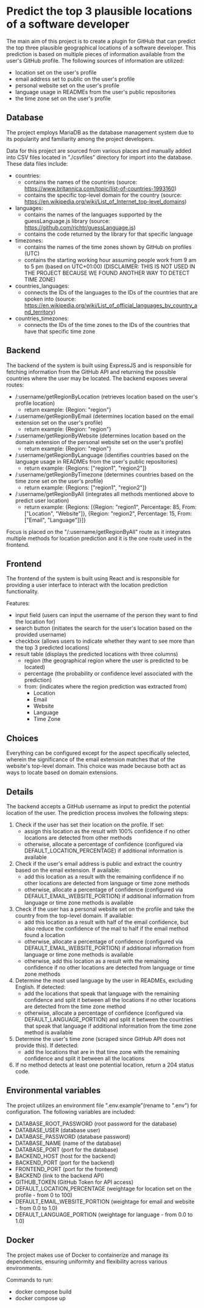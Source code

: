 # Predict the top 3 plausible locations of a software developer
The main aim of this project is to create a plugin for GitHub that can predict the
top three plausible geographical locations of a software developer. This prediction is based on multiple pieces of information available from the user's GitHub profile. The following sources of information are utilized:
 - location set on the user's profile
 - email address set to public on the user's profile
 - personal website set on the user's profile
 - language usage in READMEs from the user's public repositories
 - the time zone set on the user's profile

## Database
The project employs MariaDB as the database management system due to its popularity and familiarity among the project developers.

Data for this project are sourced from various places and manually added into CSV files located in "./csvfiles" directory for import into the database. These data files include:
  - countries:
    - contains the names of the countries (source: https://www.britannica.com/topic/list-of-countries-1993160)
    - contains the specific top-level domain for the country (source: https://en.wikipedia.org/wiki/List_of_Internet_top-level_domains)
  - languages:
    - contains the names of the languages supported by the guessLanguage.js library (source: https://github.com/richtr/guessLanguage.js)
    - contains the code returned by the library for that specific language
  - timezones:
    - contains the names of the time zones shown by GitHub on profiles (UTC)
    - contains the starting working hour assuming people work from 9 am to 5 pm (based on UTC+01:00) (DISCLAIMER: THIS IS NOT USED IN THE PROJECT BECAUSE WE FOUND ANOTHER WAY TO DETECT TIME ZONE)
  - countries_languages:
    - connects the IDs of the languages to the IDs of the countries that are spoken into (source: https://en.wikipedia.org/wiki/List_of_official_languages_by_country_and_territory)
  - countries_timezones:
    - connects the IDs of the time zones to the IDs of the countries that have that specific time zone

## Backend
The backend of the system is built using ExpressJS and is responsible for fetching information from the GitHub API and returning the possible countries where the user may be located. The backend exposes several routes:
  - /:username/getRegionByLocation (retrieves location based on the user's profile location)
    - return example: {Region: "region"}
  - /:username/getRegionByEmail (determines location based on the email extension set on the user's profile)
    - return example: {Region: "region"}
  - /:username/getRegionByWebsite (determines location based on the domain extension of the personal website set on the user's profile)
    - return example: {Region: "region"}
  - /:username/getRegionByLanguage (identifies countries based on the language usage in READMEs from the user's public repositories)
    - return example: {Regions: ["region1", "region2"]}
  - /:username/getRegionByTimezone (determines countries based on the time zone set on the user's profile)
    - return example: {Regions: ["region1", "region2"]}
  - /:username/getRegionByAll (integrates all methods mentioned above to predict user location)
    - return example: {Regions: [{Region: "region1", Percentage: 85, From: ["Location", "Website"]}, {Region: "region2", Percentage: 15, From: ["Email", "Language"]}]}

Focus is placed on the "/:username/getRegionByAll" route as it integrates multiple methods for location prediction and it is the one route used in the frontend.

## Frontend
The frontend of the system is built using React and is responsible for providing a user interface to interact with the location prediction functionality.

Features:
  - input field (users can input the username of the person they want to find the location for)
  - search button (initiates the search for the user's location based on the provided username)
  - checkbox (allows users to indicate whether they want to see more than the top 3 predicted locations)
  - result table (displays the predicted locations with three columns)
    - region (the geographical region where the user is predicted to be located)
    - percentage (the probability or confidence level associated with the prediction)
    - from: (indicates where the region prediction was extracted from)
      - Location
      - Email
      - Website
      - Language
      - Time Zone

## Choices
Everything can be configured except for the aspect specifically selected, wherein the significance of the email extension matches that of the website's top-level domain. This choice was made because both act as ways to locate based on domain extensions.

## Details
The backend accepts a GitHub username as input to predict the potential location of the user. The prediction process involves the following steps:
  1. Check if the user has set their location on the profile. If set:
      - assign this location as the result with 100% confidence if no other locations are detected from other methods
      - otherwise, allocate a percentage of confidence (configured via DEFAULT_LOCATION_PERCENTAGE) if additional information is available
  2. Check if the user's email address is public and extract the country based on the email extension. If available:
      - add this location as a result with the remaining confidence if no other locations are detected from language or time zone methods
      - otherwise, allocate a percentage of confidence (configured via DEFAULT_EMAIL_WEBSITE_PORTION) if additional information from language or time zone methods is available
  3. Check if the user has a personal website set on the profile and take the country from the top-level domain. If available:
      - add this location as a result with half of the email confidence, but also reduce the confidence of the mail to half if the email method found a location
      - otherwise, allocate a percentage of confidence (configured via DEFAULT_EMAIL_WEBSITE_PORTION) if additional information from language or time zone methods is available
      - otherwise, add this location as a result with the remaining confidence if no other locations are detected from language or time zone methods
  4. Determine the most used language by the user in READMEs, excluding English. If detected:
      - add the locations that speak that language with the remaining confidence and split it between all the locations if no other locations are detected from the time zone method
      - otherwise, allocate a percentage of confidence (configured via DEFAULT_LANGUAGE_PORTION) and split it between the countries that speak that language if additional information from the time zone method is available
  5. Determine the user's time zone (scraped since GitHub API does not provide this). If detected:
      - add the locations that are in that time zone with the remaining confidence and split it between all the locations
  6. If no method detects at least one potential location, return a 204 status code.

## Environmental variables
The project utilizes an environment file ".env.example"(rename to ".env") for configuration. The following variables are included:
  - DATABASE_ROOT_PASSWORD (root password for the database)
  - DATABASE_USER (database user)
  - DATABASE_PASSWORD (database password)
  - DATABASE_NAME (name of the database)
  - DATABASE_PORT (port for the database)
  - BACKEND_HOST (host for the backend)
  - BACKEND_PORT (port for the backend)
  - FRONTEND_PORT (port for the frontend)
  - BACKEND (link to the backend API)
  - GITHUB_TOKEN (GitHub Token for API access)
  - DEFAULT_LOCATION_PERCENTAGE (weightage for location set on the profile - from 0 to 100)
  - DEFAULT_EMAIL_WEBSITE_PORTION (weightage for email and website - from 0.0 to 1.0)
  - DEFAULT_LANGUAGE_PORTION (weightage for language - from 0.0 to 1.0)

## Docker
The project makes use of Docker to containerize and manage its dependencies, ensuring uniformity and flexibility across various environments.

Commands to run:
  - docker compose build
  - docker compose up